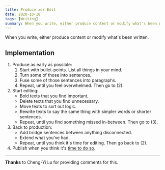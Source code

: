 ```yaml
---
title: Produce xor Edit
date: 2020-10-18
tags: [Writing]
summary: When you write, either produce content or modify what's been written.
---
```

When you write, either produce content or modify what's been written.

## Implementation

1. Produce as early as possible:
    1. Start with bullet-points. List all things in your mind.
    2. Turn some of those into sentences.
    3. Fuse some of those sentences into paragraphs.
    4. Repeat, until you feel overwhelmed. Then go to (2).
2. Start editing:
    - Bold texts that you find important.
    - Delete texts that you find unnecessary.
    - Move texts to sort out logic.
    - Rewrite texts to say the same thing with simpler words or shorter sentences.
    - Repeat, until you find something missed in-between. Then go to (3).
3. Back to production:
    - Add bridge sentences between anything disconnected.
    - Extend what you've had.
    - Repeat, until you think it's time for editing. Then go back to (2).
4. Publish when you think it's [time to do so](https://yuan-ru-lin.github.io/blog/when-to-publish/).

---

**Thanks** to Cheng-Yi Lu for providing comments for this.

